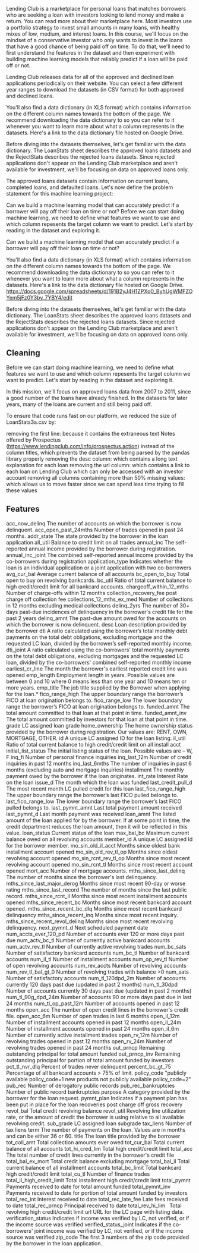 Lending Club is a marketplace for personal loans that matches borrowers who are seeking a loan with investors looking to lend money and make a return. You can read more about their marketplace here.
Most investors use a portfolio strategy to invest small amounts in many loans, with healthy mixes of low, medium, and interest loans. In this course, we'll focus on the mindset of a conservative investor who only wants to invest in the loans that have a good chance of being paid off on time. To do that, we'll need to first understand the features in the dataset and then experiment with building machine learning models that reliably predict if a loan will be paid off or not.

Lending Club releases data for all of the approved and declined loan applications periodically on their website. You can select a few different year ranges to download the datasets (in CSV format) for both approved and declined loans.

You'll also find a data dictionary (in XLS format) which contains information on the different column names towards the bottom of the page. We recommend downloading the data dictionary to so you can refer to it whenever you want to learn more about what a column represents in the datasets. Here's a link to the data dictionary file hosted on Google Drive.

Before diving into the datasets themselves, let's get familiar with the data dictionary. The LoanStats sheet describes the approved loans datasets and the RejectStats describes the rejected loans datasets. Since rejected applications don't appear on the Lending Club marketplace and aren't available for investment, we'll be focusing on data on approved loans only.

The approved loans datasets contain information on current loans, completed loans, and defaulted loans. Let's now define the problem statement for this machine learning project:

Can we build a machine learning model that can accurately predict if a borrower will pay off their loan on time or not?
Before we can start doing machine learning, we need to define what features we want to use and which column repesents the target column we want to predict. Let's start by reading in the dataset and exploring it.

Can we build a machine learning model that can accurately predict if a borrower will pay off their loan on time or not?




You'll also find a data dictionary (in XLS format) which contains information on the different column names towards the bottom of the page. We recommend downloading the data dictionary to so you can refer to it whenever you want to learn more about what a column represents in the datasets. Here's a link to the data dictionary file hosted on Google Drive. https://docs.google.com/spreadsheets/d/191B2yJ4H1ZPXq0_ByhUgWMFZOYem5jFz0Y3by_7YBY4/edit

Before diving into the datasets themselves, let's get familiar with the data dictionary. The LoanStats sheet describes the approved loans datasets and the RejectStats describes the rejected loans datasets. Since rejected applications don't appear on the Lending Club marketplace and aren't available for investment, we'll be focusing on data on approved loans only.


## Cleaning

Before we can start doing machine learning, we need to define what features we want to use and which column repesents the target column we want to predict. Let's start by reading in the dataset and exploring it.



In this mission, we'll focus on approved loans data from 2007 to 2011, since a good number of the loans have already finished. In the datasets for later years, many of the loans are current and still being paid off.

To ensure that code runs fast on our platform, we reduced the size of LoanStats3a.csv by:

removing the first line:
because it contains the extraneous text Notes offered by Prospectus (https://www.lendingclub.com/info/prospectus.action) instead of the column titles, which prevents the dataset from being parsed by the pandas library properly
removing the desc column:
which contains a long text explanation for each loan
removing the url column:
which contains a link to each loan on Lending Club which can only be accessed with an investor account
removing all columns containing more than 50% missing values:
which allows us to move faster since we can spend less time trying to fill these values

## Features

acc_now_delinq	The number of accounts on which the borrower is now delinquent.
acc_open_past_24mths	Number of trades opened in past 24 months.
addr_state	The state provided by the borrower in the loan application
all_util	Balance to credit limit on all trades
annual_inc	The self-reported annual income provided by the borrower during registration.
annual_inc_joint	The combined self-reported annual income provided by the co-borrowers during registration
application_type	Indicates whether the loan is an individual application or a joint application with two co-borrowers
avg_cur_bal	Average current balance of all accounts
bc_open_to_buy	Total open to buy on revolving bankcards.
bc_util	Ratio of total current balance to high credit/credit limit for all bankcard accounts.
chargeoff_within_12_mths	Number of charge-offs within 12 months
collection_recovery_fee	post charge off collection fee
collections_12_mths_ex_med	Number of collections in 12 months excluding medical collections
delinq_2yrs	The number of 30+ days past-due incidences of delinquency in the borrower's credit file for the past 2 years
delinq_amnt	The past-due amount owed for the accounts on which the borrower is now delinquent.
desc	Loan description provided by the borrower
dti	A ratio calculated using the borrower’s total monthly debt payments on the total debt obligations, excluding mortgage and the requested LC loan, divided by the borrower’s self-reported monthly income.
dti_joint	A ratio calculated using the co-borrowers' total monthly payments on the total debt obligations, excluding mortgages and the requested LC loan, divided by the co-borrowers' combined self-reported monthly income
earliest_cr_line	The month the borrower's earliest reported credit line was opened
emp_length	Employment length in years. Possible values are between 0 and 10 where 0 means less than one year and 10 means ten or more years. 
emp_title	The job title supplied by the Borrower when applying for the loan.*
fico_range_high	The upper boundary range the borrower’s FICO at loan origination belongs to.
fico_range_low	The lower boundary range the borrower’s FICO at loan origination belongs to.
funded_amnt	The total amount committed to that loan at that point in time.
funded_amnt_inv	The total amount committed by investors for that loan at that point in time.
grade	LC assigned loan grade
home_ownership	The home ownership status provided by the borrower during registration. Our values are: RENT, OWN, MORTGAGE, OTHER.
id	A unique LC assigned ID for the loan listing.
il_util	Ratio of total current balance to high credit/credit limit on all install acct
initial_list_status	The initial listing status of the loan. Possible values are – W, F
inq_fi	Number of personal finance inquiries
inq_last_12m	Number of credit inquiries in past 12 months
inq_last_6mths	The number of inquiries in past 6 months (excluding auto and mortgage inquiries)
installment	The monthly payment owed by the borrower if the loan originates.
int_rate	Interest Rate on the loan
issue_d	The month which the loan was funded
last_credit_pull_d	The most recent month LC pulled credit for this loan
last_fico_range_high	The upper boundary range the borrower’s last FICO pulled belongs to.
last_fico_range_low	The lower boundary range the borrower’s last FICO pulled belongs to.
last_pymnt_amnt	Last total payment amount received
last_pymnt_d	Last month payment was received
loan_amnt	The listed amount of the loan applied for by the borrower. If at some point in time, the credit department reduces the loan amount, then it will be reflected in this value.
loan_status	Current status of the loan
max_bal_bc	Maximum current balance owed on all revolving accounts
member_id	A unique LC assigned Id for the borrower member.
mo_sin_old_il_acct	Months since oldest bank installment account opened
mo_sin_old_rev_tl_op	Months since oldest revolving account opened
mo_sin_rcnt_rev_tl_op	Months since most recent revolving account opened
mo_sin_rcnt_tl	Months since most recent account opened
mort_acc	Number of mortgage accounts.
mths_since_last_delinq	The number of months since the borrower's last delinquency.
mths_since_last_major_derog	Months since most recent 90-day or worse rating
mths_since_last_record	The number of months since the last public record.
mths_since_rcnt_il	Months since most recent installment accounts opened
mths_since_recent_bc	Months since most recent bankcard account opened.
mths_since_recent_bc_dlq	Months since most recent bankcard delinquency
mths_since_recent_inq	Months since most recent inquiry.
mths_since_recent_revol_delinq	Months since most recent revolving delinquency.
next_pymnt_d	Next scheduled payment date
num_accts_ever_120_pd	Number of accounts ever 120 or more days past due
num_actv_bc_tl	Number of currently active bankcard accounts
num_actv_rev_tl	Number of currently active revolving trades
num_bc_sats	Number of satisfactory bankcard accounts
num_bc_tl	Number of bankcard accounts
num_il_tl	Number of installment accounts
num_op_rev_tl	Number of open revolving accounts
num_rev_accts	Number of revolving accounts
num_rev_tl_bal_gt_0	Number of revolving trades with balance >0
num_sats	Number of satisfactory accounts
num_tl_120dpd_2m	Number of accounts currently 120 days past due (updated in past 2 months)
num_tl_30dpd	Number of accounts currently 30 days past due (updated in past 2 months)
num_tl_90g_dpd_24m	Number of accounts 90 or more days past due in last 24 months
num_tl_op_past_12m	Number of accounts opened in past 12 months
open_acc	The number of open credit lines in the borrower's credit file.
open_acc_6m	Number of open trades in last 6 months
open_il_12m	Number of installment accounts opened in past 12 months
open_il_24m	Number of installment accounts opened in past 24 months
open_il_6m	Number of currently active installment trades
open_rv_12m	Number of revolving trades opened in past 12 months
open_rv_24m	Number of revolving trades opened in past 24 months
out_prncp	Remaining outstanding principal for total amount funded
out_prncp_inv	Remaining outstanding principal for portion of total amount funded by investors
pct_tl_nvr_dlq	Percent of trades never delinquent
percent_bc_gt_75	Percentage of all bankcard accounts > 75% of limit.
policy_code	"publicly available policy_code=1
new products not publicly available policy_code=2"
pub_rec	Number of derogatory public records
pub_rec_bankruptcies	Number of public record bankruptcies
purpose	A category provided by the borrower for the loan request. 
pymnt_plan	Indicates if a payment plan has been put in place for the loan
recoveries	post charge off gross recovery
revol_bal	Total credit revolving balance
revol_util	Revolving line utilization rate, or the amount of credit the borrower is using relative to all available revolving credit.
sub_grade	LC assigned loan subgrade
tax_liens	Number of tax liens
term	The number of payments on the loan. Values are in months and can be either 36 or 60.
title	The loan title provided by the borrower
tot_coll_amt	Total collection amounts ever owed
tot_cur_bal	Total current balance of all accounts
tot_hi_cred_lim	Total high credit/credit limit
total_acc	The total number of credit lines currently in the borrower's credit file
total_bal_ex_mort	Total credit balance excluding mortgage
total_bal_il	Total current balance of all installment accounts
total_bc_limit	Total bankcard high credit/credit limit
total_cu_tl	Number of finance trades
total_il_high_credit_limit	Total installment high credit/credit limit
total_pymnt	Payments received to date for total amount funded
total_pymnt_inv	Payments received to date for portion of total amount funded by investors
total_rec_int	Interest received to date
total_rec_late_fee	Late fees received to date
total_rec_prncp	Principal received to date
total_rev_hi_lim  	Total revolving high credit/credit limit
url	URL for the LC page with listing data.
verification_status	Indicates if income was verified by LC, not verified, or if the income source was verified
verified_status_joint	Indicates if the co-borrowers' joint income was verified by LC, not verified, or if the income source was verified
zip_code	The first 3 numbers of the zip code provided by the borrower in the loan application.
